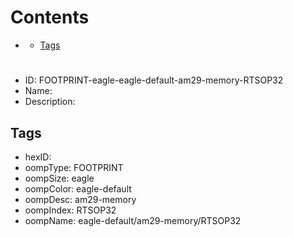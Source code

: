 



Contents
========

* [](#)
	* [Tags](#tags)

# 

- ID: FOOTPRINT-eagle-eagle-default-am29-memory-RTSOP32
- Name: 
- Description: 

## Tags

- hexID: 
- oompType: FOOTPRINT
- oompSize: eagle
- oompColor: eagle-default
- oompDesc: am29-memory
- oompIndex: RTSOP32
- oompName: eagle-default/am29-memory/RTSOP32
